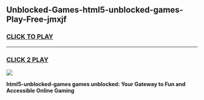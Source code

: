 
## Unblocked-Games-html5-unblocked-games-Play-Free-jmxjf
<h3>
<a href="https://premium76.site?title=html5-unblocked-games&ref=10A">CLICK TO PLAY</a></h3>
<hr>

<h3>
<a href="https://premium76.site?title=html5-unblocked-games&ref=10A">CLICK 2 PLAY</a>
  
</h3>

<a href="https://premium76.site?title=html5-unblocked-games&ref=10A"><img src="https://clearcache.store/games.png"></a>


**html5-unblocked-games games unblocked: Your Gateway to Fun and Accessible Online Gaming**
